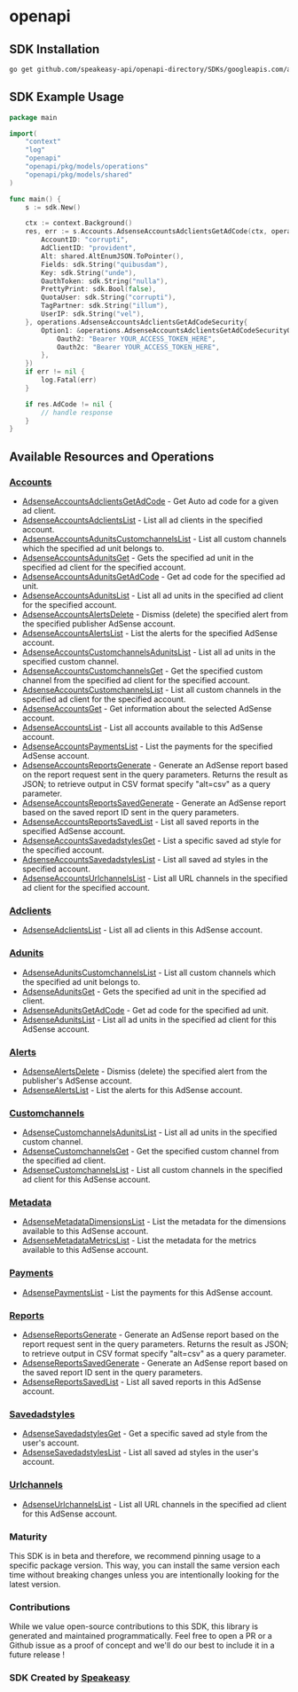 # openapi

<!-- Start SDK Installation -->
## SDK Installation

```bash
go get github.com/speakeasy-api/openapi-directory/SDKs/googleapis.com/adsense/v1.4/go
```
<!-- End SDK Installation -->

## SDK Example Usage
<!-- Start SDK Example Usage -->
```go
package main

import(
	"context"
	"log"
	"openapi"
	"openapi/pkg/models/operations"
	"openapi/pkg/models/shared"
)

func main() {
    s := sdk.New()

    ctx := context.Background()
    res, err := s.Accounts.AdsenseAccountsAdclientsGetAdCode(ctx, operations.AdsenseAccountsAdclientsGetAdCodeRequest{
        AccountID: "corrupti",
        AdClientID: "provident",
        Alt: shared.AltEnumJSON.ToPointer(),
        Fields: sdk.String("quibusdam"),
        Key: sdk.String("unde"),
        OauthToken: sdk.String("nulla"),
        PrettyPrint: sdk.Bool(false),
        QuotaUser: sdk.String("corrupti"),
        TagPartner: sdk.String("illum"),
        UserIP: sdk.String("vel"),
    }, operations.AdsenseAccountsAdclientsGetAdCodeSecurity{
        Option1: &operations.AdsenseAccountsAdclientsGetAdCodeSecurityOption1{
            Oauth2: "Bearer YOUR_ACCESS_TOKEN_HERE",
            Oauth2c: "Bearer YOUR_ACCESS_TOKEN_HERE",
        },
    })
    if err != nil {
        log.Fatal(err)
    }

    if res.AdCode != nil {
        // handle response
    }
}
```
<!-- End SDK Example Usage -->

<!-- Start SDK Available Operations -->
## Available Resources and Operations


### [Accounts](docs/accounts/README.md)

* [AdsenseAccountsAdclientsGetAdCode](docs/accounts/README.md#adsenseaccountsadclientsgetadcode) - Get Auto ad code for a given ad client.
* [AdsenseAccountsAdclientsList](docs/accounts/README.md#adsenseaccountsadclientslist) - List all ad clients in the specified account.
* [AdsenseAccountsAdunitsCustomchannelsList](docs/accounts/README.md#adsenseaccountsadunitscustomchannelslist) - List all custom channels which the specified ad unit belongs to.
* [AdsenseAccountsAdunitsGet](docs/accounts/README.md#adsenseaccountsadunitsget) - Gets the specified ad unit in the specified ad client for the specified account.
* [AdsenseAccountsAdunitsGetAdCode](docs/accounts/README.md#adsenseaccountsadunitsgetadcode) - Get ad code for the specified ad unit.
* [AdsenseAccountsAdunitsList](docs/accounts/README.md#adsenseaccountsadunitslist) - List all ad units in the specified ad client for the specified account.
* [AdsenseAccountsAlertsDelete](docs/accounts/README.md#adsenseaccountsalertsdelete) - Dismiss (delete) the specified alert from the specified publisher AdSense account.
* [AdsenseAccountsAlertsList](docs/accounts/README.md#adsenseaccountsalertslist) - List the alerts for the specified AdSense account.
* [AdsenseAccountsCustomchannelsAdunitsList](docs/accounts/README.md#adsenseaccountscustomchannelsadunitslist) - List all ad units in the specified custom channel.
* [AdsenseAccountsCustomchannelsGet](docs/accounts/README.md#adsenseaccountscustomchannelsget) - Get the specified custom channel from the specified ad client for the specified account.
* [AdsenseAccountsCustomchannelsList](docs/accounts/README.md#adsenseaccountscustomchannelslist) - List all custom channels in the specified ad client for the specified account.
* [AdsenseAccountsGet](docs/accounts/README.md#adsenseaccountsget) - Get information about the selected AdSense account.
* [AdsenseAccountsList](docs/accounts/README.md#adsenseaccountslist) - List all accounts available to this AdSense account.
* [AdsenseAccountsPaymentsList](docs/accounts/README.md#adsenseaccountspaymentslist) - List the payments for the specified AdSense account.
* [AdsenseAccountsReportsGenerate](docs/accounts/README.md#adsenseaccountsreportsgenerate) - Generate an AdSense report based on the report request sent in the query parameters. Returns the result as JSON; to retrieve output in CSV format specify "alt=csv" as a query parameter.
* [AdsenseAccountsReportsSavedGenerate](docs/accounts/README.md#adsenseaccountsreportssavedgenerate) - Generate an AdSense report based on the saved report ID sent in the query parameters.
* [AdsenseAccountsReportsSavedList](docs/accounts/README.md#adsenseaccountsreportssavedlist) - List all saved reports in the specified AdSense account.
* [AdsenseAccountsSavedadstylesGet](docs/accounts/README.md#adsenseaccountssavedadstylesget) - List a specific saved ad style for the specified account.
* [AdsenseAccountsSavedadstylesList](docs/accounts/README.md#adsenseaccountssavedadstyleslist) - List all saved ad styles in the specified account.
* [AdsenseAccountsUrlchannelsList](docs/accounts/README.md#adsenseaccountsurlchannelslist) - List all URL channels in the specified ad client for the specified account.

### [Adclients](docs/adclients/README.md)

* [AdsenseAdclientsList](docs/adclients/README.md#adsenseadclientslist) - List all ad clients in this AdSense account.

### [Adunits](docs/adunits/README.md)

* [AdsenseAdunitsCustomchannelsList](docs/adunits/README.md#adsenseadunitscustomchannelslist) - List all custom channels which the specified ad unit belongs to.
* [AdsenseAdunitsGet](docs/adunits/README.md#adsenseadunitsget) - Gets the specified ad unit in the specified ad client.
* [AdsenseAdunitsGetAdCode](docs/adunits/README.md#adsenseadunitsgetadcode) - Get ad code for the specified ad unit.
* [AdsenseAdunitsList](docs/adunits/README.md#adsenseadunitslist) - List all ad units in the specified ad client for this AdSense account.

### [Alerts](docs/alerts/README.md)

* [AdsenseAlertsDelete](docs/alerts/README.md#adsensealertsdelete) - Dismiss (delete) the specified alert from the publisher's AdSense account.
* [AdsenseAlertsList](docs/alerts/README.md#adsensealertslist) - List the alerts for this AdSense account.

### [Customchannels](docs/customchannels/README.md)

* [AdsenseCustomchannelsAdunitsList](docs/customchannels/README.md#adsensecustomchannelsadunitslist) - List all ad units in the specified custom channel.
* [AdsenseCustomchannelsGet](docs/customchannels/README.md#adsensecustomchannelsget) - Get the specified custom channel from the specified ad client.
* [AdsenseCustomchannelsList](docs/customchannels/README.md#adsensecustomchannelslist) - List all custom channels in the specified ad client for this AdSense account.

### [Metadata](docs/metadata/README.md)

* [AdsenseMetadataDimensionsList](docs/metadata/README.md#adsensemetadatadimensionslist) - List the metadata for the dimensions available to this AdSense account.
* [AdsenseMetadataMetricsList](docs/metadata/README.md#adsensemetadatametricslist) - List the metadata for the metrics available to this AdSense account.

### [Payments](docs/payments/README.md)

* [AdsensePaymentsList](docs/payments/README.md#adsensepaymentslist) - List the payments for this AdSense account.

### [Reports](docs/reports/README.md)

* [AdsenseReportsGenerate](docs/reports/README.md#adsensereportsgenerate) - Generate an AdSense report based on the report request sent in the query parameters. Returns the result as JSON; to retrieve output in CSV format specify "alt=csv" as a query parameter.
* [AdsenseReportsSavedGenerate](docs/reports/README.md#adsensereportssavedgenerate) - Generate an AdSense report based on the saved report ID sent in the query parameters.
* [AdsenseReportsSavedList](docs/reports/README.md#adsensereportssavedlist) - List all saved reports in this AdSense account.

### [Savedadstyles](docs/savedadstyles/README.md)

* [AdsenseSavedadstylesGet](docs/savedadstyles/README.md#adsensesavedadstylesget) - Get a specific saved ad style from the user's account.
* [AdsenseSavedadstylesList](docs/savedadstyles/README.md#adsensesavedadstyleslist) - List all saved ad styles in the user's account.

### [Urlchannels](docs/urlchannels/README.md)

* [AdsenseUrlchannelsList](docs/urlchannels/README.md#adsenseurlchannelslist) - List all URL channels in the specified ad client for this AdSense account.
<!-- End SDK Available Operations -->

### Maturity

This SDK is in beta and therefore, we recommend pinning usage to a specific package version.
This way, you can install the same version each time without breaking changes unless you are intentionally
looking for the latest version.

### Contributions

While we value open-source contributions to this SDK, this library is generated and maintained programmatically.
Feel free to open a PR or a Github issue as a proof of concept and we'll do our best to include it in a future release !

### SDK Created by [Speakeasy](https://docs.speakeasyapi.dev/docs/using-speakeasy/client-sdks)
